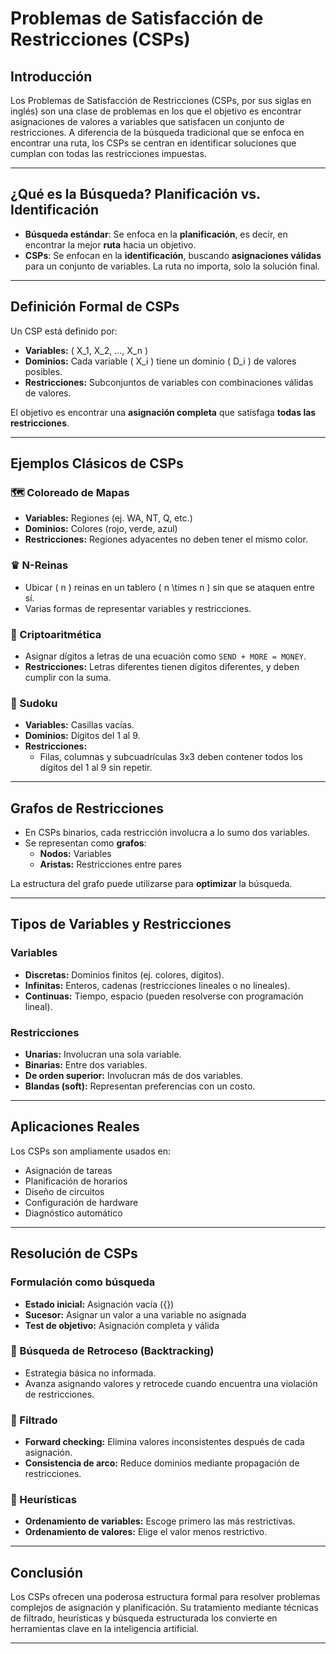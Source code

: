 # Problemas de Satisfacción de Restricciones (CSPs)


## Introducción

Los Problemas de Satisfacción de Restricciones (CSPs, por sus siglas en inglés) son una clase de problemas en los que el objetivo es encontrar asignaciones de valores a variables que satisfacen un conjunto de restricciones. A diferencia de la búsqueda tradicional que se enfoca en encontrar una ruta, los CSPs se centran en identificar soluciones que cumplan con todas las restricciones impuestas.

---

## ¿Qué es la Búsqueda? Planificación vs. Identificación

- **Búsqueda estándar**: Se enfoca en la **planificación**, es decir, en encontrar la mejor **ruta** hacia un objetivo.
- **CSPs**: Se enfocan en la **identificación**, buscando **asignaciones válidas** para un conjunto de variables. La ruta no importa, solo la solución final.

---

## Definición Formal de CSPs

Un CSP está definido por:

- **Variables:** \( X_1, X_2, ..., X_n \)
- **Dominios:** Cada variable \( X_i \) tiene un dominio \( D_i \) de valores posibles.
- **Restricciones:** Subconjuntos de variables con combinaciones válidas de valores.

El objetivo es encontrar una **asignación completa** que satisfaga **todas las restricciones**.

---

## Ejemplos Clásicos de CSPs

### 🗺️ Coloreado de Mapas

- **Variables:** Regiones (ej. WA, NT, Q, etc.)
- **Dominios:** Colores (rojo, verde, azul)
- **Restricciones:** Regiones adyacentes no deben tener el mismo color.

### ♛ N-Reinas

- Ubicar \( n \) reinas en un tablero \( n \times n \) sin que se ataquen entre sí.
- Varias formas de representar variables y restricciones.

### 🔢 Criptoaritmética

- Asignar dígitos a letras de una ecuación como `SEND + MORE = MONEY`.
- **Restricciones:** Letras diferentes tienen dígitos diferentes, y deben cumplir con la suma.

### 🧩 Sudoku

- **Variables:** Casillas vacías.
- **Dominios:** Dígitos del 1 al 9.
- **Restricciones:** 
  - Filas, columnas y subcuadrículas 3x3 deben contener todos los dígitos del 1 al 9 sin repetir.

---

## Grafos de Restricciones

- En CSPs binarios, cada restricción involucra a lo sumo dos variables.
- Se representan como **grafos**:
  - **Nodos:** Variables
  - **Aristas:** Restricciones entre pares

La estructura del grafo puede utilizarse para **optimizar** la búsqueda.

---

## Tipos de Variables y Restricciones

### Variables

- **Discretas:** Dominios finitos (ej. colores, dígitos).
- **Infinitas:** Enteros, cadenas (restricciones lineales o no lineales).
- **Continuas:** Tiempo, espacio (pueden resolverse con programación lineal).

### Restricciones

- **Unarias:** Involucran una sola variable.
- **Binarias:** Entre dos variables.
- **De orden superior:** Involucran más de dos variables.
- **Blandas (soft):** Representan preferencias con un costo.

---

## Aplicaciones Reales

Los CSPs son ampliamente usados en:

- Asignación de tareas
- Planificación de horarios
- Diseño de circuitos
- Configuración de hardware
- Diagnóstico automático

---

## Resolución de CSPs

### Formulación como búsqueda

- **Estado inicial:** Asignación vacía \(\{\}\)
- **Sucesor:** Asignar un valor a una variable no asignada
- **Test de objetivo:** Asignación completa y válida

### 🔁 Búsqueda de Retroceso (Backtracking)

- Estrategia básica no informada.
- Avanza asignando valores y retrocede cuando encuentra una violación de restricciones.

### 🧹 Filtrado

- **Forward checking:** Elimina valores inconsistentes después de cada asignación.
- **Consistencia de arco:** Reduce dominios mediante propagación de restricciones.

### 🔀 Heurísticas

- **Ordenamiento de variables:** Escoge primero las más restrictivas.
- **Ordenamiento de valores:** Elige el valor menos restrictivo.

---

## Conclusión

Los CSPs ofrecen una poderosa estructura formal para resolver problemas complejos de asignación y planificación. Su tratamiento mediante técnicas de filtrado, heurísticas y búsqueda estructurada los convierte en herramientas clave en la inteligencia artificial.

---

